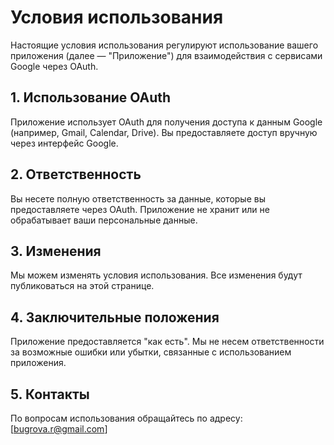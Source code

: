 # Условия использования

Настоящие условия использования регулируют использование вашего приложения (далее — "Приложение") для взаимодействия с сервисами Google через OAuth.

## 1. Использование OAuth

Приложение использует OAuth для получения доступа к данным Google (например, Gmail, Calendar, Drive). Вы предоставляете доступ вручную через интерфейс Google.

## 2. Ответственность

Вы несете полную ответственность за данные, которые вы предоставляете через OAuth. Приложение не хранит или не обрабатывает ваши персональные данные.

## 3. Изменения

Мы можем изменять условия использования. Все изменения будут публиковаться на этой странице.

## 4. Заключительные положения

Приложение предоставляется "как есть". Мы не несем ответственности за возможные ошибки или убытки, связанные с использованием приложения.

## 5. Контакты

По вопросам использования обращайтесь по адресу: [bugrova.r@gmail.com]
